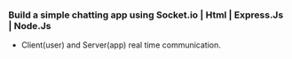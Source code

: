 ### Build a simple chatting app using Socket.io | Html | Express.Js | Node.Js
- Client(user) and Server(app) real time communication.
